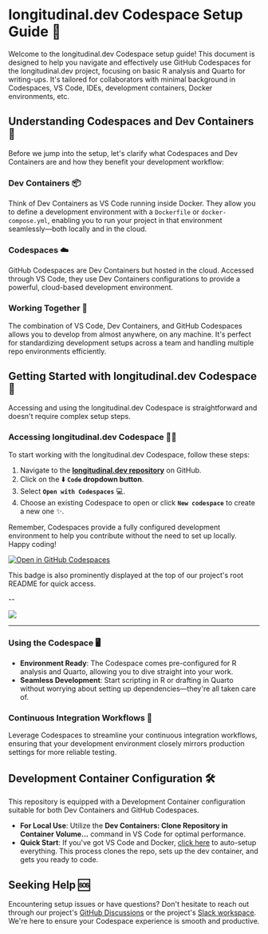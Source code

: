 # longitudinal.dev Codespace Setup Guide 🚀

Welcome to the longitudinal.dev Codespace setup guide! This document is designed to help you navigate and effectively use GitHub Codespaces for the longitudinal.dev project, focusing on basic R analysis and Quarto for writing-ups. It's tailored for collaborators with minimal background in Codespaces, VS Code, IDEs, development containers, Docker environments, etc.

## Understanding Codespaces and Dev Containers 🧐

Before we jump into the setup, let's clarify what Codespaces and Dev Containers are and how they benefit your development workflow:

### Dev Containers 📦
Think of Dev Containers as VS Code running inside Docker. They allow you to define a development environment with a `Dockerfile` or `docker-compose.yml`, enabling you to run your project in that environment seamlessly—both locally and in the cloud.

### Codespaces ☁️
GitHub Codespaces are Dev Containers but hosted in the cloud. Accessed through VS Code, they use Dev Containers configurations to provide a powerful, cloud-based development environment.

### Working Together 🤝
The combination of VS Code, Dev Containers, and GitHub Codespaces allows you to develop from almost anywhere, on any machine. It's perfect for standardizing development setups across a team and handling multiple repo environments efficiently.

## Getting Started with longitudinal.dev Codespace 🌱

Accessing and using the longitudinal.dev Codespace is straightforward and doesn't require complex setup steps.

### Accessing longitudinal.dev Codespace 👩‍💻

To start working with the longitudinal.dev Codespace, follow these steps:

1. Navigate to the [**longitudinal.dev repository**](https://github.com/OpenDevSci/longitudinal.dev) on GitHub.
2. Click on the ⬇️ **`Code` dropdown button**.
3. Select **`Open with Codespaces`** 💻.
4. Choose an existing Codespace to open or click **`New codespace`** to create a new one ✨.

Remember, Codespaces provide a fully configured development environment to help you contribute without the need to set up locally. Happy coding!

[![Open in GitHub Codespaces](https://github.com/codespaces/badge.svg)](https://codespaces.new/OpenDevSci/longitudinal.dev?quickstart=1)

This badge is also prominently displayed at the top of our project's root README for quick access.

--

![](https://github.com/OpenDevSci/longitudinal.dev/blob/dev/img/Codespace_Example.gif)


---




### Using the Codespace 🖥

- **Environment Ready**: The Codespace comes pre-configured for R analysis and Quarto, allowing you to dive straight into your work.
- **Seamless Development**: Start scripting in R or drafting in Quarto without worrying about setting up dependencies—they're all taken care of.

### Continuous Integration Workflows 🔄

Leverage Codespaces to streamline your continuous integration workflows, ensuring that your development environment closely mirrors production settings for more reliable testing.

## Development Container Configuration 🛠

This repository is equipped with a Development Container configuration suitable for both Dev Containers and GitHub Codespaces.

- **For Local Use**: Utilize the **Dev Containers: Clone Repository in Container Volume...** command in VS Code for optimal performance.
- **Quick Start**: If you've got VS Code and Docker, [click here](https://vscode.dev/redirect?url=vscode://ms-vscode-remote.remote-containers/cloneInVolume?url=https://github.com/opendevsci/longitudinal.dev) to auto-setup everything. This process clones the repo, sets up the dev container, and gets you ready to code.

## Seeking Help 🆘

Encountering setup issues or have questions? Don't hesitate to reach out through our project's [GitHub Discussions](https://github.com/opendevsci/longitudinal.dev/discussions) or the project's [Slack workspace](https://join.slack.com/t/longitudinal.dev). We're here to ensure your Codespace experience is smooth and productive.

